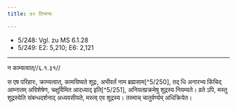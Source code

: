 ```yaml
---
title: ७९ टिप्पन्यः

---
```

- 5/248: Vgl. zu MS 6.1.28
- 5/249: E2: 5,210; E6: 2,121

____________________________________________


न काम्यत्वात्//६.१.३१//

स एष परिहारः, क्राम्यत्वात्, कामयिष्यते शूद्रः, अभीवर्तं नाम ब्रह्मसाम[^5/250], तद् धि अनारभ्य किंचिद् आम्नातम् अविशेषेण, चक्षुर्विमित आदध्याद् इति[^5/251], अनियतप्रक्रमेषु शूद्रस्य नियम्यते। व्रते ऽपि, मस्तु शूद्रस्येति संबन्धदर्शनाद् अध्यवसीयते, मस्त्व् एव शूद्रस्य। तस्माच् चातुर्वर्ण्यम् अधिक्रियेत।
